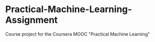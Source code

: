 Practical-Machine-Learning-Assignment
=====================================

Course project for the Coursera MOOC "Practical Machine Learning"
